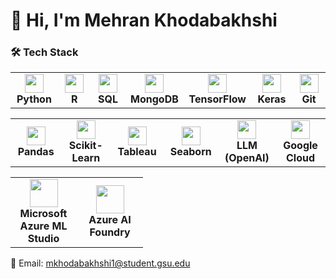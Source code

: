 # 👋 Hi, I'm Mehran Khodabakhshi  

### 🛠️ Tech Stack  

<div align="center">

<table>
  <tr>
    <td align="center" width="90"><img src="https://cdn.jsdelivr.net/gh/devicons/devicon/icons/python/python-original.svg" width="30"/><br><b>Python</b></td>
    <td align="center" width="90"><img src="https://cdn.jsdelivr.net/gh/devicons/devicon/icons/r/r-original.svg" width="30"/><br><b>R</b></td>
    <td align="center" width="90"><img src="https://cdn.jsdelivr.net/gh/devicons/devicon/icons/sqlite/sqlite-original.svg" width="30"/><br><b>SQL</b></td>
    <td align="center" width="90"><img src="https://cdn.jsdelivr.net/gh/devicons/devicon/icons/mongodb/mongodb-original.svg" width="30"/><br><b>MongoDB</b></td>
    <td align="center" width="90"><img src="https://cdn.jsdelivr.net/gh/devicons/devicon/icons/tensorflow/tensorflow-original.svg" width="30"/><br><b>TensorFlow</b></td>
    <td align="center" width="90"><img src="https://cdn.jsdelivr.net/gh/devicons/devicon/icons/keras/keras-original.svg" width="30"/><br><b>Keras</b></td>
    <td align="center" width="90"><img src="https://cdn.jsdelivr.net/gh/devicons/devicon/icons/git/git-original.svg" width="30"/><br><b>Git</b></td>
  </tr>
</table>

<table>
  <tr>
    <td align="center" width="90"><img src="https://cdn.jsdelivr.net/gh/devicons/devicon/icons/pandas/pandas-original.svg" width="30"/><br><b>Pandas</b></td>
    <td align="center" width="90"><img src="https://cdn.jsdelivr.net/gh/devicons/devicon/icons/scikitlearn/scikitlearn-original.svg" width="30"/><br><b>Scikit-Learn</b></td>
    <td align="center" width="90"><img src="https://logos-world.net/wp-content/uploads/2021/10/Tableau-Logo.png" width="30"/><br><b>Tableau</b></td>
    <td align="center" width="90"><img src="https://seaborn.pydata.org/_images/logo-mark-lightbg.svg" width="30"/><br><b>Seaborn</b></td>
    <td align="center" width="90"><img src="https://upload.wikimedia.org/wikipedia/commons/0/04/ChatGPT_logo.svg" width="30"/><br><b>LLM (OpenAI)</b></td>
    <td align="center" width="90"><img src="https://cdn.jsdelivr.net/gh/devicons/devicon/icons/googlecloud/googlecloud-original.svg" width="30"/><br><b>Google Cloud</b></td>
  </tr>
</table>

<table>
  <tr>
    <td align="center" width="90">
      <img src="https://upload.wikimedia.org/wikipedia/commons/a/a8/Microsoft_Azure_Logo.svg" width="45"/><br><b>Microsoft Azure ML Studio</b>
    </td>
    <td align="center" width="90">
      <img src="https://upload.wikimedia.org/wikipedia/commons/a/a8/Microsoft_Azure_Logo.svg" width="45"/><br><b>Azure AI Foundry</b>
    </td>
  </tr>
</table>

</div>

📩 Email: mkhodabakhshi1@student.gsu.edu

